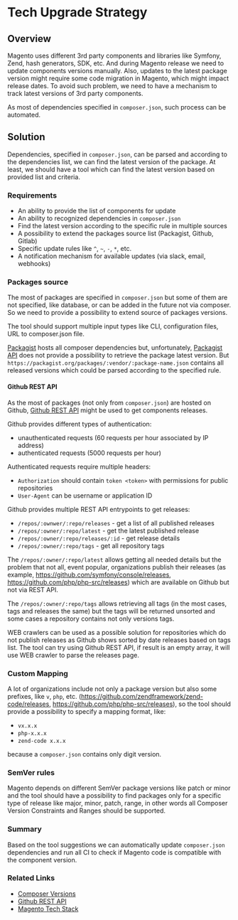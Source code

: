 # Tech Upgrade Strategy

## Overview

Magento uses different 3rd party components and libraries like Symfony, Zend, hash generators, SDK, etc. And during Magento release we need to update components versions manually. Also, updates to the latest package version might require some code migration in Magento, which might impact release dates.
To avoid such problem, we need to have a mechanism to track latest versions of 3rd party components.

As most of dependencies specified in `composer.json`, such process can be automated.

## Solution

Dependencies, specified in `composer.json`, can be parsed and according to the dependencies list, we can find the latest version of the package.
At least, we should have a tool which can find the latest version based on provided list and criteria.

### Requirements

 - An ability to provide the list of components for update
 - An ability to recognized dependencies in `composer.json`
 - Find the latest version according to the specific rule in multiple sources
 - A possibility to extend the packages source list (Packagist, Github, Gitlab)
 - Specific update rules like `^`, `~`, `-`, `*`, etc.
 - A notification mechanism for available updates (via slack, email, webhooks)
 
### Packages source 

The most of packages are specified in `composer.json` but some of them are not specified, like database, or can be added in the future not via composer.
So we need to provide a possibility to extend source of packages versions.

The tool should support multiple input types like CLI, configuration files, URL to composer.json file.

[Packagist](https://packagist.org) hosts all composer dependencies but, unfortunately, [Packagist API](https://packagist.org/apidoc) does not provide a possibility to retrieve the package latest version.
But `https://packagist.org/packages/:vendor/:package-name.json` contains all released versions which could be parsed according to the specified rule.

#### Github REST API

As the most of packages (not only from `composer.json`) are hosted on Github, [Github REST API](https://developer.github.com/v3/repos/releases/) might be used to get components releases.

Github provides different types of authentication:
 - unauthenticated requests (60 requests per hour associated by IP address)
 - authenticated requests (5000 requests per hour)
 
Authenticated requests require multiple headers:

 - `Authorization` should contain `token <token>` with permissions for public repositories
 - `User-Agent` can be username or application ID
 
Github provides multiple REST API entrypoints to get releases:

 - `/repos/:ownwer/:repo/releases` - get a list of all published releases
 - `/repos/:owner/:repo/latest` - get the latest published release
 - `/repos/:owner/:repo/releases/:id` - get release details
 - `/repos/:owner/:repo/tags` - get all repository tags
 
The `/repos/:owner/:repo/latest` allows getting all needed details but the problem that not all, event popular, organizations publish their releases (as example, https://github.com/symfony/console/releases, https://github.com/php/php-src/releases) which are available on Github but not via REST API.

The `/repos/:owner/:repo/tags` allows retrieving all tags (in the most cases, tags and releases the same) but the tags will be returned unsorted and some cases a repository contains not only versions tags.

WEB crawlers can be used as a possible solution for repositories which do not publish releases as Github shows sorted by date releases based on tags list. The tool can try using Github REST API, if result is an empty array, it will use WEB crawler to parse the releases page.

### Custom Mapping

A lot of organizations include not only a package version but also some prefixes, like `v`, `php`, etc.
(https://github.com/zendframework/zend-code/releases, https://github.com/php/php-src/releases), so the tool should provide a possibility to specify a mapping format, like:

 - `vx.x.x`
 - `php-x.x.x`
 - `zend-code x.x.x`
 
 because a `composer.json` contains only digit version.
 
### SemVer rules

Magento depends on different SemVer package versions like patch or minor and the tool should have a possibility to find packages only for a specific type of release like major, minor, patch, range, in other words all Composer Version Constraints and Ranges should be supported.

### Summary

Based on the tool suggestions we can automatically update `composer.json` dependencies and run all CI to check if Magento code is compatible with the component version.

### Related Links

 - [Composer Versions](https://getcomposer.org/doc/articles/versions.md)
 - [Github REST API](https://developer.github.com/v3/)
 - [Magento Tech Stack](https://devdocs.magento.com/guides/v2.3/architecture/tech-stack.html)